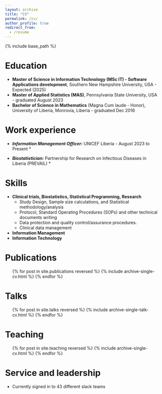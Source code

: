 ```yaml
---
layout: archive
title: "CV"
permalink: /cv/
author_profile: true
redirect_from:
  - /resume
---
```


{% include base_path %}

Education
======
* **Master of Science in Information Technology (MSc IT) - Software Applications development**, Southern New Hampshire University, USA  - Expected (2025)
* **Master of Applied Statistics (MAS)**, Pennsylvania State University, USA - graduated August 2023
* **Bachelor of Science in Mathematics** (Magna Cum laude - Honor), University of Liberia, Monrovia, Liberia      - graduated Dec 2016

Work experience
======
* **_Information Management Officer:_** UNICEF Liberia       - August 2023 to Present
  * 


* **_Biostatistician:_** Partnership for Research on Infectious Diseases in Liberia (PREVAIL)
  * 

  
Skills
======
* **Clinical trials, Biostatistics, Statistical Programming, Research**
  * Study Design, Sample size calculations, and Statistical methodology/analysis
  * Protocol, Standard Operating Procedures (SOPs) and other technical documents writing
  * Data protection and quality control/assurance procedures.
  * Clinical data management
* **Information Management**
* **Information Technology**

Publications
======
  <ul>{% for post in site.publications reversed %}
    {% include archive-single-cv.html %}
  {% endfor %}</ul>
  
Talks
======
  <ul>{% for post in site.talks reversed %}
    {% include archive-single-talk-cv.html  %}
  {% endfor %}</ul>
  
Teaching
======
  <ul>{% for post in site.teaching reversed %}
    {% include archive-single-cv.html %}
  {% endfor %}</ul>
  
Service and leadership
======
* Currently signed in to 43 different slack teams
